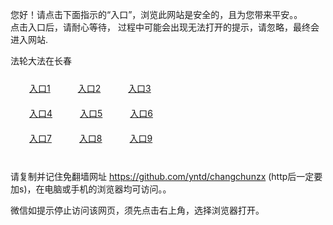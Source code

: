 您好！请点击下面指示的“入口”，浏览此网站是安全的，且为您带来平安。。 <br/>
点击入口后，请耐心等待， 过程中可能会出现无法打开的提示，请忽略，最终会进入网站. </br>

法轮大法在长春<br/>
<div style="padding:10px"><a style="margin:20px" target="_blank" href="https://d15tn0sqkj17qf.cloudfront.net/2Qpsp?lxbeyc" id="ccLink1" rel="nofollow">入口1</a> <a target="_blank" style="margin:20px" href="https://di10rn2v23tlw.cloudfront.net/2Qpsp?atfcciyz" id="ccLink2" rel="nofollow">入口2</a> <a style="margin:20px" target="_blank" href="https://d1ez3h3zmixubp.cloudfront.net/2Qpsp?nkdrqb" id="ccLink3" rel="nofollow">入口3</a></div>

<div style="padding:10px" ><a style="margin:20px" target="_blank" href="https://d15tn0sqkj17qf.cloudfront.net/2Qpsp?lxbeyc" id="ccLink4" rel="nofollow">入口4</a> <a style="margin:20px" href="https://di10rn2v23tlw.cloudfront.net/2Qpsp?atfcciyz" target="_blank" id="ccLink5" rel="nofollow">入口5</a> <a style="margin:20px" href="https://d1ez3h3zmixubp.cloudfront.net/2Qpsp?nkdrqb" target="_blank" id="ccLink6" rel="nofollow">入口6</a></div>

<div style="padding:10px"><a style="margin:20px" target="_blank" href="https://d15tn0sqkj17qf.cloudfront.net/2Qpsp?lxbeyc" id="ccLink7" rel="nofollow">入口7</a> <a style="margin:20px" href="https://di10rn2v23tlw.cloudfront.net/2Qpsp?atfcciyz" target="_blank" id="ccLink8" rel="nofollow">入口8</a> <a style="margin:20px" target="_blank" href="https://d1ez3h3zmixubp.cloudfront.net/2Qpsp?nkdrqb" id="ccLink9" rel="nofollow">入口9</a></div>

<br/>



请复制并记住免翻墙网址 https://github.com/yntd/changchunzx (http后一定要加s)，在电脑或手机的浏览器均可访问。。<br/>

微信如提示停止访问该网页，须先点击右上角，选择浏览器打开。
